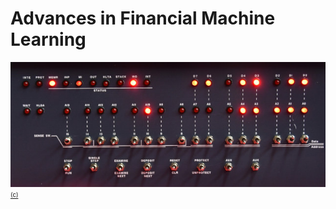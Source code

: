 # Advances in Financial Machine Learning
[![Advances in Financial Machine Learning](cover/altair_640.jpg?raw=true "Advances in Financial Machine Learning")](..)
[<sub><sup>(c)</sup></sub>](https://commons.wikimedia.org/wiki/File:Altair_8800_(RetroMadrid_2018)_b.jpg)


